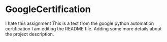 # GoogleCertification
I hate this assignment 
This is a test from the google python automation certification
I am editing the README file. Adding some more details about the project description.
